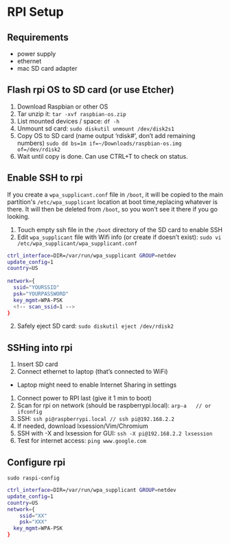 # RPI Setup

## Requirements

- power supply
- ethernet
- mac SD card adapter

## Flash rpi OS to SD card (or use Etcher)
1. Download Raspbian or other OS
1. Tar unzip it: `tar -xvf raspbian-os.zip`
1. List mounted devices / space: `df -h`
1. Unmount sd card: `sudo diskutil unmount /dev/disk2s1`
1. Copy OS to SD card (name output ‘rdisk#’, don’t add remaining numbers)
`sudo dd bs=1m if=~/Downloads/raspbian-os.img of=/dev/rdisk2`
1. Wait until copy is done. Can use CTRL+T to check on status.

## Enable SSH to rpi
If you create a `wpa_supplicant.conf` file in `/boot`, it will be copied to the main partition's `/etc/wpa_supplicant` location at boot time,replacing whatever is there. It will then be deleted from `/boot`, so you won't see it there if you go looking.

1. Touch empty ssh file in the `/boot` directory of the SD card to enable SSH
2. Edit `wpa_supplicant` file with Wifi info (or create if doesn’t exist):
  `sudo vi /etc/wpa_supplicant/wpa_supplicant.conf`
  
  ```sh
  ctrl_interface=DIR=/var/run/wpa_supplicant GROUP=netdev
  update_config=1
  country=US
    
  network={
    ssid="YOURSSID"
    psk="YOURPASSWORD"
    key_mgmt=WPA-PSK
    <!-- scan_ssid=1 -->
  }
  ```
2. Safely eject SD card: `sudo diskutil eject /dev/rdisk2`


## SSHing into rpi
1. Insert SD card
1. Connect ethernet to laptop (that’s connected to WiFi)
  - Laptop might need to enable Internet Sharing in settings
1. Connect power to RPI last (give it 1 min to boot)
1. Scan for rpi on network (should be raspberrypi.local): `arp-a   // or ifconfig`
1. SSH: `ssh pi@raspberrypi.local // ѕѕh pi@192.168.2.2`
1. If needed, download lxsession/Vim/Chromium
1. SSH with -X and lxsession for GUI: `ѕѕh -X pi@192.168.2.2 lxѕеѕѕіоn`
1. Test for internet access: `ping www.google.com`

## Configure rpi
`sudo raspi-config`

```sh
ctrl_interface=DIR=/var/run/wpa_supplicant GROUP=netdev
update_config=1
country=US
network={
	ssid="XX"
	psk="XXX"
  key_mgmt=WPA-PSK
}
```

